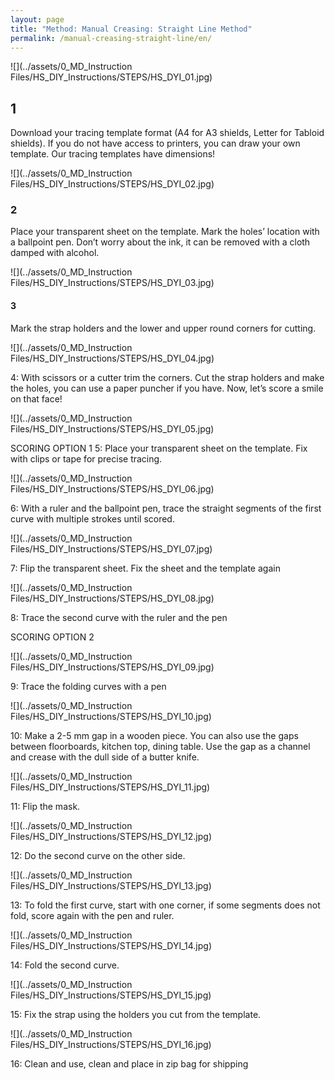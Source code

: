 ```yaml
---
layout: page
title: "Method: Manual Creasing: Straight Line Method"
permalink: /manual-creasing-straight-line/en/
---
```



![](../assets/0_MD_Instruction Files/HS_DIY_Instructions/STEPS/HS_DYI_01.jpg)

## 1 

Download your tracing template format (A4 for A3 shields, Letter for Tabloid shields). If you do not have access to printers, you can draw your own template. Our tracing templates have dimensions!

![](../assets/0_MD_Instruction Files/HS_DIY_Instructions/STEPS/HS_DYI_02.jpg)

### 2

Place your transparent sheet on the template. Mark the holes’ location with a ballpoint pen. Don’t worry about the ink, it can be removed with a cloth damped with alcohol. 

![](../assets/0_MD_Instruction Files/HS_DIY_Instructions/STEPS/HS_DYI_03.jpg)

#### 3

Mark the strap holders and the lower and upper round corners for cutting.

![](../assets/0_MD_Instruction Files/HS_DIY_Instructions/STEPS/HS_DYI_04.jpg)

4:	With scissors or a cutter trim the corners. Cut the strap holders and make the holes, you can use a paper puncher if you have. 
Now, let’s score a smile on that face!

![](../assets/0_MD_Instruction Files/HS_DIY_Instructions/STEPS/HS_DYI_05.jpg)


SCORING OPTION 1
5: 	Place your transparent sheet on the template. Fix with clips or tape for precise tracing.

![](../assets/0_MD_Instruction Files/HS_DIY_Instructions/STEPS/HS_DYI_06.jpg)


6:	With a ruler and the ballpoint pen, trace the straight segments of the first curve with multiple strokes until scored. 

![](../assets/0_MD_Instruction Files/HS_DIY_Instructions/STEPS/HS_DYI_07.jpg)


7:	Flip the transparent sheet.  Fix the sheet and the template again

![](../assets/0_MD_Instruction Files/HS_DIY_Instructions/STEPS/HS_DYI_08.jpg)


8:	Trace the second curve with the ruler and the pen 

SCORING OPTION 2

![](../assets/0_MD_Instruction Files/HS_DIY_Instructions/STEPS/HS_DYI_09.jpg)

9:	Trace the folding curves with a pen

![](../assets/0_MD_Instruction Files/HS_DIY_Instructions/STEPS/HS_DYI_10.jpg)

10:	Make a 2-5 mm gap in a wooden piece. You can also use the gaps between floorboards, kitchen top, dining table. Use the gap as a channel and crease with the dull side of a butter knife.

![](../assets/0_MD_Instruction Files/HS_DIY_Instructions/STEPS/HS_DYI_11.jpg)

11:	Flip the mask.

![](../assets/0_MD_Instruction Files/HS_DIY_Instructions/STEPS/HS_DYI_12.jpg)

12:	Do the second curve on the other side. 

![](../assets/0_MD_Instruction Files/HS_DIY_Instructions/STEPS/HS_DYI_13.jpg)

13:	To fold the first curve, start with one corner, if some segments does not fold, score again with the pen and ruler. 

![](../assets/0_MD_Instruction Files/HS_DIY_Instructions/STEPS/HS_DYI_14.jpg)

14:	Fold the second curve.

![](../assets/0_MD_Instruction Files/HS_DIY_Instructions/STEPS/HS_DYI_15.jpg)

15:	Fix the strap using the holders you cut from the template.

![](../assets/0_MD_Instruction Files/HS_DIY_Instructions/STEPS/HS_DYI_16.jpg)

16:	Clean and use, clean and place in zip bag for shipping




